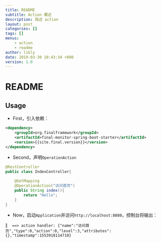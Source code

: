 ```yaml
---
title: README
subtitle: Action 概述
description: 简述 action 
layout: post
categories: []
tags: []
menus:
    - action
    - readme
author: likly
date: 2019-03-30 10:43:34 +800
version: 1.0
---
```


# README

## Usage

* First，引入依赖：

```xml
<dependency>
    <groupId>org.finalframework</groupId>
    <artifactId>final-monitor-spring-boot-starter</artifactId>
    <version>{{site.final.version}}</version>
</dependency>
```

* Second，声明`OperationAction`

```java
@RestController
public class IndexController{
    
    @GetMapping
    @OperationAction("访问首页")
    public String index(){
        return "Hello";
    }
}
```

* Now，启动`Application`并访问`http://localhost:8080`，控制台将输出：

```
║  ==> action handler: {"name":"访问首页","type":0,"action":0,"level":3,"attributes":{},"timestamp":1553918114710}
```